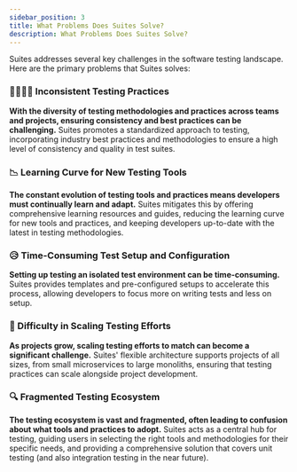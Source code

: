 ```yaml
---
sidebar_position: 3
title: What Problems Does Suites Solve?
description: What Problems Does Suites Solve?
---
```


Suites addresses several key challenges in the software testing landscape. Here are the primary problems that Suites
solves:

### 👨‍💻👩‍💻 Inconsistent Testing Practices

  **With the diversity of testing methodologies and practices across teams and
  projects, ensuring consistency and best practices can be challenging.** Suites promotes a standardized approach to
  testing, incorporating industry best practices and methodologies to ensure a high level of consistency and quality in
  test suites.

### 📉 Learning Curve for New Testing Tools

  **The constant evolution of testing tools and practices means developers must continually learn and adapt.** Suites
  mitigates this by offering comprehensive learning resources and guides, reducing the learning curve for new tools and
  practices, and keeping developers up-to-date with the latest in testing
  methodologies.

### 😥 Time-Consuming Test Setup and Configuration

  **Setting up testing an isolated test environment can be time-consuming.** Suites provides templates and
  pre-configured setups to accelerate this process, allowing developers to focus more on writing tests and less on setup.

### 🧪 Difficulty in Scaling Testing Efforts

  **As projects grow, scaling testing efforts to match can become a significant challenge.**
  Suites' flexible architecture supports projects of all sizes, from small microservices to
  large monoliths, ensuring that testing practices can scale alongside project development.

### 🔍 Fragmented Testing Ecosystem

  **The testing ecosystem is vast and fragmented, often leading to confusion about what
  tools and practices to adopt.** Suites acts as a central hub for testing, guiding users in selecting the right tools
  and methodologies for their specific needs, and providing a comprehensive solution that covers unit testing (and
  also integration testing in the near future).
